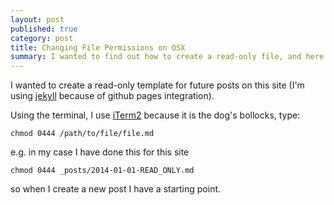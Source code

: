 ```yaml
---
layout: post
published: true
category: post
title: Changing File Permissions on OSX
summary: I wanted to find out how to create a read-only file, and here's how I did it.
---
```


I wanted to create a read-only template for future posts on this site (I'm using [jekyll](http://jekyllrb.com/) because of github pages integration).

Using the terminal, I use [iTerm2](http://www.iterm2.com/#/section/home) because it is the dog's bollocks, type:

<pre><code>chmod 0444 /path/to/file/file.md</code></pre>

e.g. in my case I have done this for this site

<pre><code>chmod 0444 _posts/2014-01-01-READ_ONLY.md</code></pre>

so when I create a new post I have a starting point.